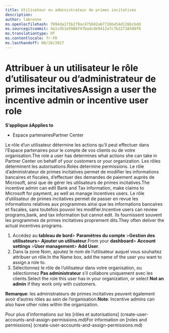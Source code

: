 ```yaml
---
title: Utilisateur ou administrateur de primes incitatives
description: 
author: labrenne
ms.openlocfilehash: 7094da173b279ac475b92a6772bbe54d126bcbdd
ms.sourcegitcommit: 4a1cd51e5986f47badcde9412a7c7b22718500f0
ms.translationtype: HT
ms.contentlocale: fr-FR
ms.lasthandoff: 06/26/2017
---
```

# <a name="assign-a-user-the-incentive-admin-or-incentive-user-role"></a><span data-ttu-id="f067b-102">Attribuer à un utilisateur le rôle d’utilisateur ou d’administrateur de primes incitatives</span><span class="sxs-lookup"><span data-stu-id="f067b-102">Assign a user the incentive admin or incentive user role</span></span>

**<span data-ttu-id="f067b-103">S’applique à</span><span class="sxs-lookup"><span data-stu-id="f067b-103">Applies to</span></span>**

-  <span data-ttu-id="f067b-104">Espace partenaires</span><span class="sxs-lookup"><span data-stu-id="f067b-104">Partner Center</span></span>

<span data-ttu-id="f067b-105">Le rôle d’un utilisateur détermine les actions qu’il peut effectuer dans l’Espace partenaires pour le compte de vos clients ou de votre organisation.</span><span class="sxs-lookup"><span data-stu-id="f067b-105">The role a user has determines what actions she can take in Partner Center on behalf of your customers or your organization.</span></span>  <span data-ttu-id="f067b-106">Les rôles déterminent les autorisations.</span><span class="sxs-lookup"><span data-stu-id="f067b-106">Roles determine permissions.</span></span> <span data-ttu-id="f067b-107">Le rôle d’administrateur de primes incitatives permet de modifier les informations bancaires et fiscales, d’effectuer des demandes de paiement auprès de Microsoft, ainsi que de gérer les utilisateurs de primes incitatives.</span><span class="sxs-lookup"><span data-stu-id="f067b-107">The incentive admin can edit Bank and Tax information, make claims to Microsoft for payment, as well as manage Incentives users.</span></span> <span data-ttu-id="f067b-108">Le rôle d’utilisateur de primes incitatives permet de passer en revue les informations relatives aux programmes ainsi que les informations bancaires et fiscales, sans toutefois pouvoir les modifier.</span><span class="sxs-lookup"><span data-stu-id="f067b-108">Incentive users can review programs,bank, and tax information but cannot edit.</span></span> <span data-ttu-id="f067b-109">Ils fournissent souvent les programmes de primes incitatives proprement dits.</span><span class="sxs-lookup"><span data-stu-id="f067b-109">They often deliver the actual incentives programs.</span></span>

1.  <span data-ttu-id="f067b-110">Accédez au **tableau de bord**> **Paramètres du compte** >**Gestion des utilisateurs**> **Ajouter un utilisateur**.</span><span class="sxs-lookup"><span data-stu-id="f067b-110">From your **dashboard**> **Account settings** >**User management**> **Add User**.</span></span>
2.  <span data-ttu-id="f067b-111">Dans la zone Nom, ajoutez le nom de l’utilisateur auquel vous souhaitez attribuer un rôle.</span><span class="sxs-lookup"><span data-stu-id="f067b-111">In the Name box, add the name of the user you want to assign a role to.</span></span>  
3.  <span data-ttu-id="f067b-112">Sélectionnez le rôle de l’utilisateur dans votre organisation, ou sélectionnez **Pas administrateur** s’il collabore uniquement avec les clients.</span><span class="sxs-lookup"><span data-stu-id="f067b-112">Select the role this user has in your organization, or select **Not an admin** if they work only with customers.</span></span>

 <span data-ttu-id="f067b-113">**Remarque**: les administrateurs de primes incitatives peuvent également avoir d’autres rôles au sein de l’organisation.</span><span class="sxs-lookup"><span data-stu-id="f067b-113">**Note**: Incentive admins can also have other roles within the organization.</span></span>   
    
<span data-ttu-id="f067b-114">Pour plus d’informations sur les [rôles et autorisations] (create-user-accounts-and-assign-permissions.md)</span><span class="sxs-lookup"><span data-stu-id="f067b-114">For information on [roles and permissions] (create-user-accounts-and-assign-permissions.md)</span></span>